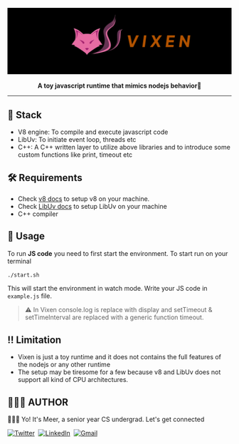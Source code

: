![banner image](./assets/banner.png)
<p align="center">
<strong>A toy javascript runtime that mimics nodejs behavior🦊</strong>
</p>
<hr />

## 🧰 Stack
- V8 engine: To compile and execute javascript code
- LibUv: To initiate event loop, threads etc
- C++: A C++ written layer to utilize above libraries and to introduce some custom functions like print, timeout etc

## 🛠 Requirements
- Check [v8 docs](https://v8.dev/docs) to setup v8 on your machine.
- Check [LibUv docs](http://docs.libuv.org/en/v1.x/) to setup LibUv on your machine
- C++ compiler

## 🚀 Usage
To run **JS code** you need to first start the environment. To start run on your terminal

```sh
./start.sh
```
This will start the environment in watch mode. Write your JS code in `example.js` file.

> ⚠ In Vixen console.log is replace with display and setTimeout & setTimeInterval are replaced with a generic function timeout. 

## ‼ Limitation
- Vixen is just a toy runtime and it does not contains the full features of the nodejs or any other runtime
- The setup may be tiresome for a few because v8 and LibUv does not support all kind of CPU architectures. 

##  👨🏻‍💻 AUTHOR

🙋🏻‍♂️ Yo! It's Meer, a senior year CS undergrad. Let's get connected

<a href="https://twitter.com/meerhamzadev"><img src="https://img.shields.io/badge/Twitter-1DA1F2?style=for-the-badge&logo=twitter&logoColor=white" alt="Twitter" /></a>&nbsp;
<a href="https://linkedin.com/in/meerhamzadev/"><img src="https://img.shields.io/badge/linkedin-%230077B5.svg?&style=for-the-badge&logo=linkedin&logoColor=white" alt="LinkedIn" /></a>&nbsp;
<a href="mailto:hamzababar37@gmail.com?subject=From%20GitHub&body=Hi,%20there.%20Found%20you%20from%20GitHub."><img src="https://img.shields.io/badge/gmail-%23D14836.svg?&style=for-the-badge&logo=gmail&logoColor=white" alt="Gmail"/></a>&nbsp;
